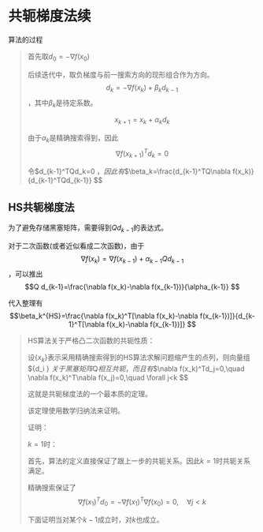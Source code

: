 # 共轭梯度法续

算法的过程

> 首先取$d_0=-\nabla f(x_0)$
>
> 后续迭代中，取负梯度与前一搜索方向的现形组合作为方向。$$d_k=-\nabla f(x_k)+\beta_kd_{k-1} $$，其中$\beta_k$是待定系数。
>
> $$x_{k+1}=x_k+\alpha_kd_k $$
>
> 由于$\alpha_k$是精确搜索得到，因此$$\nabla f(x_{k+1})^Td_k=0 $$
>
> 令$d_{k-1}^TQd_k=0 $，因此有$$\beta_k=\frac{d_{k-1}^TQ\nabla f(x_k)}{d_{k-1}^TQd_{k-1}} $$

## HS共轭梯度法

为了避免存储黑塞矩阵，需要得到$Qd_{k-1}$的表达式。

对于二次函数(或者近似看成二次函数)，由于$$\nabla f(x_k)=\nabla f(x_{k-1})+\alpha_{k-1}Qd_{k-1} $$，可以推出$$Q d_{k-1}=\frac{\nabla f(x_k)-\nabla f(x_{k-1})}{\alpha_{k-1}} $$

代入整理有$$\beta_k^{HS}=\frac{\nabla f(x_k)^T[\nabla f(x_k)-\nabla f(x_{k-1})]}{d_{k-1}^T[\nabla f(x_k)-\nabla f(x_{k-1})]} $$

> HS算法关于严格凸二次函数的共轭性质：
>
> 设$\{x_k \}$表示采用精确搜索得到的HS算法求解问题缩产生的点列，则向量组$\{d_i \} $关于黑塞矩阵$Q$相互共轭，而且有$$\nabla f(x_k)^Td_j=0,\quad \nabla f(x_k)^T\nabla f(x_j)=0,\quad \forall j<k $$
>
> 这就是共轭梯度法的一个最本质的定理。
>
> 该定理使用数学归纳法来证明。
>
> 证明：
>
> $k=1$时：
>
> 首先，算法的定义直接保证了跟上一步的共轭关系。因此$k=1$时共轭关系满足。
>
> 精确搜索保证了$$\nabla f(x_1)^Td_0=-\nabla f(x_1)^T\nabla f(x_0)=0,\quad \forall j<k $$
>
> 下面证明当对某个$k-1$成立时，对$k$也成立。
>
> $$ $$





